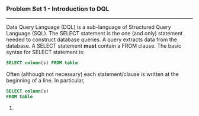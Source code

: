 ### Problem Set 1 - Introduction to DQL 
---

Data Query Language (DQL) is a sub-language of Structured Query Language (SQL).  The SELECT statement is the one (and only) statement needed to construct database queries.  A query extracts data from the database.  A SELECT statement **must** contain a FROM clause.  The basic syntax for SELECT statement is:

```SQL
SELECT column(s) FROM table
```

Often (although not necessary) each statement/clause is written at the beginning of a line.  In particular, 

```SQL
SELECT column(s) 
FROM table
```



1. 
